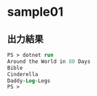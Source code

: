 # sample01
## 出力結果
```ps
PS > dotnet run
Around the World in 80 Days
Bible
Cinderella
Daddy-Log-Legs
PS >
```